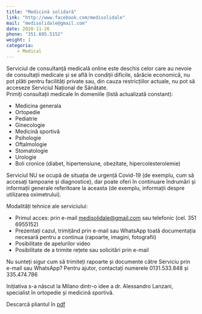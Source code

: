 ```yaml
---
title: "Medicină solidară"
link: "http://www.facebook.com/medisolidale"
mail: "medisolidale@gmail.com"
date: 2020-11-26
phone: "351.695.5152"
weight: 1
categoria:
    - Medical
---
```


Serviciul de consultanță medicală online este deschis celor care au nevoie de consultații medicale și se află în condiții dificile, sărăcie economică, nu pot plăti pentru facilități private sau, din cauza restricțiilor actuale, nu pot să acceseze Serviciul Național de Sănătate.   
Primiți consultații medicale în domeniile (listă actualizată constant):
+ Medicina generala
+ Ortopedie
+ Pediatrie
+ Ginecologie
+ Medicină sportivă
+ Psihologie
+ Oftalmologie
+ Stomatologie
+ Urologie
+ Boli cronice (diabet, hipertensiune, obezitate, hipercolesterolemie)

Serviciul NU se ocupă de situația de urgență Covid-19 (de exemplu, cum să accesați tampoane și diagnostice), dar poate oferi în continuare îndrumări și informații generale referitoare la aceasta (de exemplu, informații despre utilizarea oximetrului).

Modalități tehnice ale serviciului:
+ Primul acces: prin e-mail medisolidale@gmail.com sau telefonic (cel. 351 6955152)
+ Prezentați cazul, trimițând prin e-mail sau WhatsApp toată documentația necesară pentru a continua (rapoarte, imagini, fotografii)
+ Posibilitate de apelurilor video
+ Posibilitate de a trimite rețete sau solicitări prin e-mail

Nu sunteți sigur cum să trimiteți rapoarte și documente către Serviciu prin e-mail sau WhatsApp? Pentru ajutor, contactați numerele 0131.533.848 și 335.474.786

Inițiativa s-a născut la Milano dintr-o idee a dr. Alessandro Lanzani, specialist în ortopedie și medicină sportivă.

Descarcă pliantul în [pdf](https://covid19alessandria.help//documents/MedicinaSolidale.pdf)
